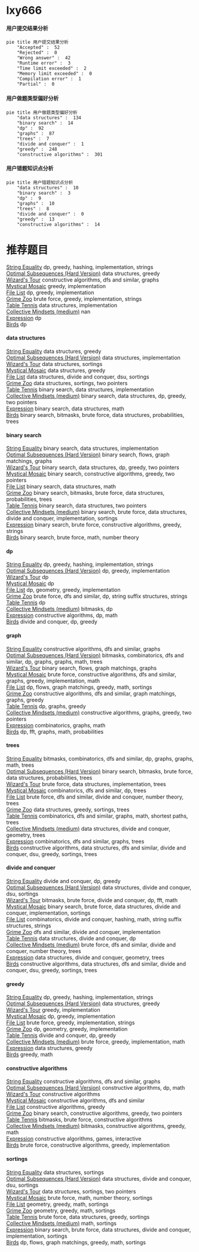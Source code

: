 # lxy666
<!-- tabs:start -->
#### **用户提交结果分析**

```mermaid
pie title 用户提交结果分析
    "Accepted" :  52
    "Rejected" :  0
    "Wrong answer" :  42
    "Runtime error" :  3
    "Time limit exceeded" :  2
    "Memory limit exceeded" :  0
    "Compilation error" :  1
    "Partial" :  0
```
#### **用户做题类型偏好分析**

```mermaid
pie title 用户做题类型偏好分析
    "data structures" :  134
    "binary search" :  14
    "dp" :  92
    "graphs" :  87
    "trees" :  7
    "divide and conquer" :  1
    "greedy" :  248
    "constructive algorithms" :  301
```
#### **用户错题知识点分析**

```mermaid
pie title 用户错题知识点分析
    "data structures" :  10
    "binary search" :  3
    "dp" :  9
    "graphs" :  10
    "trees" :  8
    "divide and conquer" :  0
    "greedy" :  13
    "constructive algorithms" :  14
```
<!-- tabs:end -->
# 推荐题目
[String Equality](http://codeforces.com/problemset/problem/1451/C)		dp,
                        greedy,
                        hashing,
                        implementation,
                        strings		  
[Optimal Subsequences (Hard Version)](http://codeforces.com/problemset/problem/1227/D2)		data structures,
                        greedy		  
[Wizard's Tour](https://codeforces.com/contest/860/problem/D)		constructive algorithms,
                        dfs and similar,
                        graphs		  
[Mystical Mosaic](https://codeforces.com/contest/957/problem/B)		greedy,
                        implementation		  
[File List](http://codeforces.com/problemset/problem/174/B)		dp,
                        greedy,
                        implementation		  
[Grime Zoo](http://codeforces.com/problemset/problem/1411/D)		brute force,
                        greedy,
                        implementation,
                        strings		  
[Table Tennis](http://codeforces.com/problemset/problem/879/B)		data structures,
                        implementation		  
[Collective Mindsets (medium)](http://codeforces.com/problemset/problem/690/A2)		nan		  
[Expression](http://codeforces.com/problemset/problem/58/E)		dp		  
[Birds](http://codeforces.com/problemset/problem/922/E)		dp		  
<!-- tabs:start -->
#### **data structures**
[String Equality](http://codeforces.com/problemset/problem/1227/D2)		data structures,
                        greedy		  
[Optimal Subsequences (Hard Version)](http://codeforces.com/problemset/problem/879/B)		data structures,
                        implementation		  
[Wizard's Tour](http://codeforces.com/problemset/problem/286/D)		data structures,
                        sortings		  
[Mystical Mosaic](http://codeforces.com/problemset/problem/671/E)		data structures,
                        greedy		  
[File List](http://codeforces.com/problemset/problem/817/D)		data structures,
                        divide and conquer,
                        dsu,
                        sortings		  
[Grime Zoo](http://codeforces.com/problemset/problem/1396/D)		data structures,
                        sortings,
                        two pointers		  
[Table Tennis](http://codeforces.com/problemset/problem/1237/D)		binary search,
                        data structures,
                        implementation		  
[Collective Mindsets (medium)](http://codeforces.com/problemset/problem/1492/C)		binary search,
                        data structures,
                        dp,
                        greedy,
                        two pointers		  
[Expression](http://codeforces.com/problemset/problem/1490/G)		binary search,
                        data structures,
                        math		  
[Birds](http://codeforces.com/problemset/problem/1479/D)		binary search,
                        bitmasks,
                        brute force,
                        data structures,
                        probabilities,
                        trees		  
#### **binary search**
[String Equality](http://codeforces.com/problemset/problem/1237/D)		binary search,
                        data structures,
                        implementation		  
[Optimal Subsequences (Hard Version)](http://codeforces.com/problemset/problem/1423/B)		binary search,
                        flows,
                        graph matchings,
                        graphs		  
[Wizard's Tour](http://codeforces.com/problemset/problem/1492/C)		binary search,
                        data structures,
                        dp,
                        greedy,
                        two pointers		  
[Mystical Mosaic](http://codeforces.com/problemset/problem/1463/D)		binary search,
                        constructive algorithms,
                        greedy,
                        two pointers		  
[File List](http://codeforces.com/problemset/problem/1490/G)		binary search,
                        data structures,
                        math		  
[Grime Zoo](http://codeforces.com/problemset/problem/1479/D)		binary search,
                        bitmasks,
                        brute force,
                        data structures,
                        probabilities,
                        trees		  
[Table Tennis](http://codeforces.com/problemset/problem/1436/E)		binary search,
                        data structures,
                        two pointers		  
[Collective Mindsets (medium)](http://codeforces.com/problemset/problem/1461/D)		binary search,
                        brute force,
                        data structures,
                        divide and conquer,
                        implementation,
                        sortings		  
[Expression](http://codeforces.com/problemset/problem/1493/C)		binary search,
                        brute force,
                        constructive algorithms,
                        greedy,
                        strings		  
[Birds](http://codeforces.com/problemset/problem/1487/D)		binary search,
                        brute force,
                        math,
                        number theory		  
#### **dp**
[String Equality](http://codeforces.com/problemset/problem/1451/C)		dp,
                        greedy,
                        hashing,
                        implementation,
                        strings		  
[Optimal Subsequences (Hard Version)](http://codeforces.com/problemset/problem/174/B)		dp,
                        greedy,
                        implementation		  
[Wizard's Tour](http://codeforces.com/problemset/problem/58/E)		dp		  
[Mystical Mosaic](http://codeforces.com/problemset/problem/922/E)		dp		  
[File List](http://codeforces.com/problemset/problem/671/A)		dp,
                        geometry,
                        greedy,
                        implementation		  
[Grime Zoo](http://codeforces.com/problemset/problem/1400/F)		brute force,
                        dfs and similar,
                        dp,
                        string suffix structures,
                        strings		  
[Table Tennis](http://codeforces.com/problemset/problem/132/C)		dp		  
[Collective Mindsets (medium)](http://codeforces.com/problemset/problem/1117/F)		bitmasks,
                        dp		  
[Expression](http://codeforces.com/problemset/problem/261/C)		constructive algorithms,
                        dp,
                        math		  
[Birds](http://codeforces.com/problemset/problem/448/C)		divide and conquer,
                        dp,
                        greedy		  
#### **graph**
[String Equality](https://codeforces.com/contest/860/problem/D)		constructive algorithms,
                        dfs and similar,
                        graphs		  
[Optimal Subsequences (Hard Version)](http://codeforces.com/problemset/problem/1299/D)		bitmasks,
                        combinatorics,
                        dfs and similar,
                        dp,
                        graphs,
                        graphs,
                        math,
                        trees		  
[Wizard's Tour](http://codeforces.com/problemset/problem/1423/B)		binary search,
                        flows,
                        graph matchings,
                        graphs		  
[Mystical Mosaic](http://codeforces.com/problemset/problem/1487/C)		brute force,
                        constructive algorithms,
                        dfs and similar,
                        graphs,
                        greedy,
                        implementation,
                        math		  
[File List](http://codeforces.com/problemset/problem/1437/C)		dp,
                        flows,
                        graph matchings,
                        greedy,
                        math,
                        sortings		  
[Grime Zoo](http://codeforces.com/problemset/problem/1470/D)		constructive algorithms,
                        dfs and similar,
                        graph matchings,
                        graphs,
                        greedy		  
[Table Tennis](http://codeforces.com/problemset/problem/1476/C)		dp,
                        graphs,
                        greedy		  
[Collective Mindsets (medium)](http://codeforces.com/problemset/problem/1304/D)		constructive algorithms,
                        graphs,
                        greedy,
                        two pointers		  
[Expression](http://codeforces.com/problemset/problem/1475/C)		combinatorics,
                        graphs,
                        math		  
[Birds](http://codeforces.com/problemset/problem/553/E)		dp,
                        fft,
                        graphs,
                        math,
                        probabilities		  
#### **trees**
[String Equality](http://codeforces.com/problemset/problem/1299/D)		bitmasks,
                        combinatorics,
                        dfs and similar,
                        dp,
                        graphs,
                        graphs,
                        math,
                        trees		  
[Optimal Subsequences (Hard Version)](http://codeforces.com/problemset/problem/1479/D)		binary search,
                        bitmasks,
                        brute force,
                        data structures,
                        probabilities,
                        trees		  
[Wizard's Tour](http://codeforces.com/problemset/problem/1511/C)		brute force,
                        data structures,
                        implementation,
                        trees		  
[Mystical Mosaic](http://codeforces.com/problemset/problem/1499/F)		combinatorics,
                        dfs and similar,
                        dp,
                        trees		  
[File List](http://codeforces.com/problemset/problem/1491/E)		brute force,
                        dfs and similar,
                        divide and conquer,
                        number theory,
                        trees		  
[Grime Zoo](http://codeforces.com/problemset/problem/1466/D)		data structures,
                        greedy,
                        sortings,
                        trees		  
[Table Tennis](http://codeforces.com/problemset/problem/1495/D)		combinatorics,
                        dfs and similar,
                        graphs,
                        math,
                        shortest paths,
                        trees		  
[Collective Mindsets (medium)](http://codeforces.com/problemset/problem/1303/G)		data structures,
                        divide and conquer,
                        geometry,
                        trees		  
[Expression](http://codeforces.com/problemset/problem/1454/E)		combinatorics,
                        dfs and similar,
                        graphs,
                        trees		  
[Birds](http://codeforces.com/problemset/problem/1494/D)		constructive algorithms,
                        data structures,
                        dfs and similar,
                        divide and conquer,
                        dsu,
                        greedy,
                        sortings,
                        trees		  
#### **divide and conquer**
[String Equality](http://codeforces.com/problemset/problem/448/C)		divide and conquer,
                        dp,
                        greedy		  
[Optimal Subsequences (Hard Version)](http://codeforces.com/problemset/problem/817/D)		data structures,
                        divide and conquer,
                        dsu,
                        sortings		  
[Wizard's Tour](http://codeforces.com/problemset/problem/662/C)		bitmasks,
                        brute force,
                        divide and conquer,
                        dp,
                        fft,
                        math		  
[Mystical Mosaic](http://codeforces.com/problemset/problem/1461/D)		binary search,
                        brute force,
                        data structures,
                        divide and conquer,
                        implementation,
                        sortings		  
[File List](http://codeforces.com/problemset/problem/1466/G)		combinatorics,
                        divide and conquer,
                        hashing,
                        math,
                        string suffix structures,
                        strings		  
[Grime Zoo](http://codeforces.com/problemset/problem/1490/D)		dfs and similar,
                        divide and conquer,
                        implementation		  
[Table Tennis](https://codeforces.com/contest/1483/problem/C)		data structures,
                        divide and conquer,
                        dp		  
[Collective Mindsets (medium)](http://codeforces.com/problemset/problem/1491/E)		brute force,
                        dfs and similar,
                        divide and conquer,
                        number theory,
                        trees		  
[Expression](http://codeforces.com/problemset/problem/1303/G)		data structures,
                        divide and conquer,
                        geometry,
                        trees		  
[Birds](http://codeforces.com/problemset/problem/1494/D)		constructive algorithms,
                        data structures,
                        dfs and similar,
                        divide and conquer,
                        dsu,
                        greedy,
                        sortings,
                        trees		  
#### **greedy**
[String Equality](http://codeforces.com/problemset/problem/1451/C)		dp,
                        greedy,
                        hashing,
                        implementation,
                        strings		  
[Optimal Subsequences (Hard Version)](http://codeforces.com/problemset/problem/1227/D2)		data structures,
                        greedy		  
[Wizard's Tour](https://codeforces.com/contest/957/problem/B)		greedy,
                        implementation		  
[Mystical Mosaic](http://codeforces.com/problemset/problem/174/B)		dp,
                        greedy,
                        implementation		  
[File List](http://codeforces.com/problemset/problem/1411/D)		brute force,
                        greedy,
                        implementation,
                        strings		  
[Grime Zoo](http://codeforces.com/problemset/problem/671/A)		dp,
                        geometry,
                        greedy,
                        implementation		  
[Table Tennis](http://codeforces.com/problemset/problem/448/C)		divide and conquer,
                        dp,
                        greedy		  
[Collective Mindsets (medium)](http://codeforces.com/problemset/problem/734/B)		brute force,
                        greedy,
                        implementation,
                        math		  
[Expression](http://codeforces.com/problemset/problem/671/E)		data structures,
                        greedy		  
[Birds](https://codeforces.com/contest/1339/problem/C)		greedy,
                        math		  
#### **constructive algorithms**
[String Equality](https://codeforces.com/contest/860/problem/D)		constructive algorithms,
                        dfs and similar,
                        graphs		  
[Optimal Subsequences (Hard Version)](http://codeforces.com/problemset/problem/261/C)		constructive algorithms,
                        dp,
                        math		  
[Wizard's Tour](https://codeforces.com/contest/1262/problem/C)		constructive algorithms		  
[Mystical Mosaic](http://codeforces.com/problemset/problem/1433/D)		constructive algorithms,
                        dfs and similar		  
[File List](http://codeforces.com/problemset/problem/1493/A)		constructive algorithms,
                        greedy		  
[Grime Zoo](http://codeforces.com/problemset/problem/1463/D)		binary search,
                        constructive algorithms,
                        greedy,
                        two pointers		  
[Table Tennis](https://codeforces.com/contest/1456/problem/B)		bitmasks,
                        brute force,
                        constructive algorithms		  
[Collective Mindsets (medium)](http://codeforces.com/problemset/problem/1492/D)		bitmasks,
                        constructive algorithms,
                        greedy,
                        math		  
[Expression](https://codeforces.com/contest/1504/problem/D)		constructive algorithms,
                        games,
                        interactive		  
[Birds](https://codeforces.com/contest/1483/problem/A)		brute force,
                        constructive algorithms,
                        greedy,
                        implementation		  
#### **sortings**
[String Equality](http://codeforces.com/problemset/problem/286/D)		data structures,
                        sortings		  
[Optimal Subsequences (Hard Version)](http://codeforces.com/problemset/problem/817/D)		data structures,
                        divide and conquer,
                        dsu,
                        sortings		  
[Wizard's Tour](http://codeforces.com/problemset/problem/1396/D)		data structures,
                        sortings,
                        two pointers		  
[Mystical Mosaic](http://codeforces.com/problemset/problem/1397/B)		brute force,
                        math,
                        number theory,
                        sortings		  
[File List](https://codeforces.com/contest/1496/problem/C)		geometry,
                        greedy,
                        math,
                        sortings		  
[Grime Zoo](http://codeforces.com/problemset/problem/1495/A)		geometry,
                        greedy,
                        math,
                        sortings		  
[Table Tennis](http://codeforces.com/problemset/problem/1497/A)		brute force,
                        data structures,
                        greedy,
                        sortings		  
[Collective Mindsets (medium)](http://codeforces.com/problemset/problem/1427/A)		math,
                        sortings		  
[Expression](http://codeforces.com/problemset/problem/1461/D)		binary search,
                        brute force,
                        data structures,
                        divide and conquer,
                        implementation,
                        sortings		  
[Birds](http://codeforces.com/problemset/problem/1437/C)		dp,
                        flows,
                        graph matchings,
                        greedy,
                        math,
                        sortings		  
<!-- tabs:end -->
